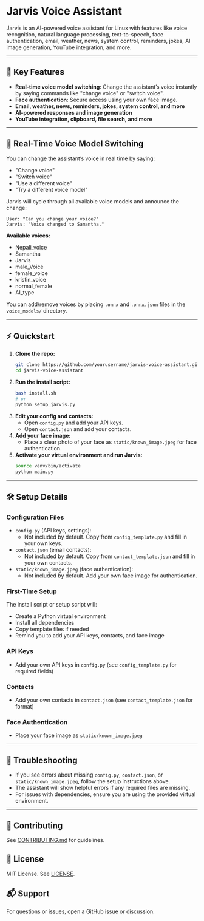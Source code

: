 # Jarvis Voice Assistant

Jarvis is an AI-powered voice assistant for Linux with features like voice recognition, natural language processing, text-to-speech, face authentication, email, weather, news, system control, reminders, jokes, AI image generation, YouTube integration, and more.

---

## 🚀 Key Features
- **Real-time voice model switching**: Change the assistant’s voice instantly by saying commands like "change voice" or "switch voice".
- **Face authentication**: Secure access using your own face image.
- **Email, weather, news, reminders, jokes, system control, and more**
- **AI-powered responses and image generation**
- **YouTube integration, clipboard, file search, and more**

---

## 🎤 Real-Time Voice Model Switching

You can change the assistant’s voice in real time by saying:
- "Change voice"
- "Switch voice"
- "Use a different voice"
- "Try a different voice model"

Jarvis will cycle through all available voice models and announce the change:

```
User: "Can you change your voice?"
Jarvis: "Voice changed to Samantha."
```

**Available voices:**
- Nepali_voice
- Samantha
- Jarvis
- male_Voice
- female_voice
- kristin_voice
- normal_female
- AI_type

You can add/remove voices by placing `.onnx` and `.onnx.json` files in the `voice_models/` directory.

---

## ⚡ Quickstart

1. **Clone the repo:**
   ```bash
   git clone https://github.com/yourusername/jarvis-voice-assistant.git
   cd jarvis-voice-assistant
   ```
2. **Run the install script:**
   ```bash
   bash install.sh
   # or
   python setup_jarvis.py
   ```
3. **Edit your config and contacts:**
   - Open `config.py` and add your API keys.
   - Open `contact.json` and add your contacts.
4. **Add your face image:**
   - Place a clear photo of your face as `static/known_image.jpeg` for face authentication.
5. **Activate your virtual environment and run Jarvis:**
   ```bash
   source venv/bin/activate
   python main.py
   ```

---

## 🛠️ Setup Details

### Configuration Files
- `config.py` (API keys, settings):
  - Not included by default. Copy from `config_template.py` and fill in your own keys.
- `contact.json` (email contacts):
  - Not included by default. Copy from `contact_template.json` and fill in your own contacts.
- `static/known_image.jpeg` (face authentication):
  - Not included by default. Add your own face image for authentication.

### First-Time Setup
The install script or setup script will:
- Create a Python virtual environment
- Install all dependencies
- Copy template files if needed
- Remind you to add your API keys, contacts, and face image

### API Keys
- Add your own API keys in `config.py` (see `config_template.py` for required fields)

### Contacts
- Add your own contacts in `contact.json` (see `contact_template.json` for format)

### Face Authentication
- Place your face image as `static/known_image.jpeg`

---

## 🐞 Troubleshooting
- If you see errors about missing `config.py`, `contact.json`, or `static/known_image.jpeg`, follow the setup instructions above.
- The assistant will show helpful errors if any required files are missing.
- For issues with dependencies, ensure you are using the provided virtual environment.

---

## 🤝 Contributing
See [CONTRIBUTING.md](CONTRIBUTING.md) for guidelines.

## 📄 License
MIT License. See [LICENSE](LICENSE).

## 📬 Support
For questions or issues, open a GitHub issue or discussion. 